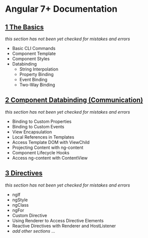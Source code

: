 # Angular 7+ Documentation

## [1 The Basics](./01.%20The%20Basics.md)
_this section has not been yet checked for mistakes and errors_
- Basic CLI Commands
- Component Template
- Component Styles
- Databinding
  - String Interpolation
  - Property Binding
  - Event Binding
  - Two-Way Binding

## [2 Component Databinding (Communication)](./02.%20Component%20Databinding%20(Communication).md)
_this section has not been yet checked for mistakes and errors_
- Binding to Custom Properties
- Binding to Custom Events
- View Encapsulation
- Local References in Templates
- Access Template DOM with ViewChild
- Projecting Content with ng-content
- Component Lifecycle Hooks
- Access ng-content with ContentView

## [3 Directives](./03.%20Directives.md)
_this section has not been yet checked for mistakes and errors_
- ngIf
- ngStyle
- ngClass
- ngFor
- Custom Directive
- Using Renderer to Access Directive Elements
- Reactive Directives with Renderer and HostListener
- _add other sections_ ...
